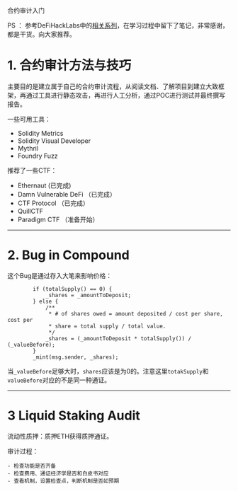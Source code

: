 合约审计入门

PS ： 参考DeFiHackLabs中的<a href="https://github.com/SunWeb3Sec/DeFiHackLabs/tree/main/academy/solidity">相关系列</a>，在学习过程中留下了笔记，非常感谢，都是干货。向大家推荐。

# 1.  合约审计方法与技巧

主要目的是建立属于自己的合约审计流程，从阅读文档、了解项目到建立大致框架，再通过工具进行静态攻击，再进行人工分析，通过POC进行测试并最终撰写报告。

一些可用工具：

- Solidity Metrics
- Solidity Visual Developer
- Mythril
- Foundry Fuzz

推荐了一些CTF：

- Ethernaut (已完成)
- Damn Vulnerable DeFi （已完成）
- CTF Protocol （已完成）
- QuillCTF
- Paradigm CTF （准备开始）

<hr />

# 2. Bug in Compound

这个Bug是通过存入大笔来影响价格：

```solidity
        if (totalSupply() == 0) {
            _shares = _amountToDeposit;
        } else {
            /**
             * # of shares owed = amount deposited / cost per share, cost per
             * share = total supply / total value.
             */
            _shares = (_amountToDeposit * totalSupply()) / (_valueBefore);
        }
        _mint(msg.sender, _shares);
```

当`_valueBefore`足够大时，`shares`应该是为0的。注意这里`totakSupply`和`valueBefore`对应的不是同一种通证。

<hr />

# 3 Liquid Staking Audit

流动性质押：质押ETH获得质押通证。

审计过程：

	- 检查功能是否齐备
	- 检查费用、通证经济学是否和白皮书对应
	- 查看机制，设置检查点，判断机制是否如预期